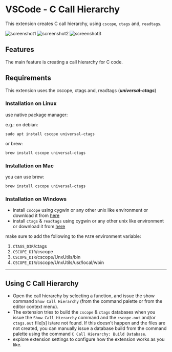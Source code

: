 # VSCode - C Call Hierarchy
This extension creates C call hierarchy, using `cscope`, `ctags` and, `readtags`.

![screenshot1](https://github.com/abdalmoniem/C-Call-Hierarchy/raw/master/media/screenshot1.png)
![screenshot2](https://github.com/abdalmoniem/C-Call-Hierarchy/raw/master/media/screenshot2.png)
![screenshot3](https://github.com/abdalmoniem/C-Call-Hierarchy/raw/master/media/screenshot3.png)

## Features
The main feature is creating a call hierarchy for C code.

## Requirements
This extension uses the cscope, ctags and, readtags (**_universal-ctags_**)

### Installation on Linux
use native package manager:

e.g.: on debian:
```shell
sudo apt install cscope universal-ctags
```

or brew:

```shell
brew install cscope universal-ctags
```

### Installation on Mac
you can use brew:

```shell
brew install cscope universal-ctags
```

### Installation on Windows
* install `cscope` using cygwin or any other unix like environment or download it from [here](https://github.com/abdalmoniem/C-Call-Hierarchy/releases/download/v1.7.4/cscope.zip)
* install `ctags` & `readtags` using cygwin or any other unix like environment or download it from [here](https://github.com/abdalmoniem/C-Call-Hierarchy/releases/download/v1.7.4/ctags.zip)

make sure to add the following to the `PATH` environment variable:
1. `CTAGS_DIR`/ctags
2. `CSCOPE_DIR`/cscope
3. `CSCOPE_DIR`/cscope/UnxUtils/bin
4. `CSCOPE_DIR`/cscope/UnxUtils/usr/local/wbin

-----------------------------------------------------------------------------------------------------------

## Using C Call Hierarchy
* Open the call hierarchy by selecting a function, and issue the show command `Show Call Hierarchy` (from the command palette or from the editor context menu).
* The extension tries to build the `cscope` & `ctags` databases when you issue the `Show Call Hierarchy` command and the `cscope.out` and/or `ctags.out` file[s] is/are not found. If this doesn't happen and the files are not created, you can manually issue a database build from the command palette using the command `C Call Hierarchy: Build Database`.
* explore extension settings to configure how the extension works as you like.